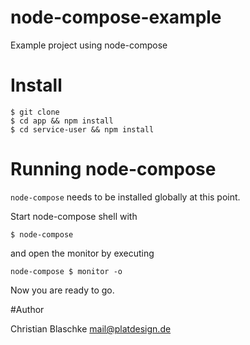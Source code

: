 # node-compose-example

Example project using node-compose


# Install


```shell
$ git clone 
$ cd app && npm install
$ cd service-user && npm install
```

# Running node-compose

`node-compose` needs to be installed globally at this point.

Start node-compose shell with

```shell
$ node-compose
```


and open the monitor by executing

```shell
node-compose $ monitor -o
```

Now you are ready to go.




#Author

Christian Blaschke <mail@platdesign.de>
